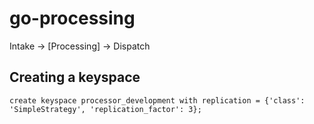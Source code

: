 go-processing
=============

Intake -> [Processing] -> Dispatch

## Creating a keyspace

`create keyspace processor_development with replication = {'class': 'SimpleStrategy', 'replication_factor': 3};`
